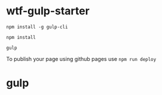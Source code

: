 # wtf-gulp-starter

`npm install -g gulp-cli`

`npm install`

`gulp`

To publish your page using github pages use `npm run deploy`
# gulp

